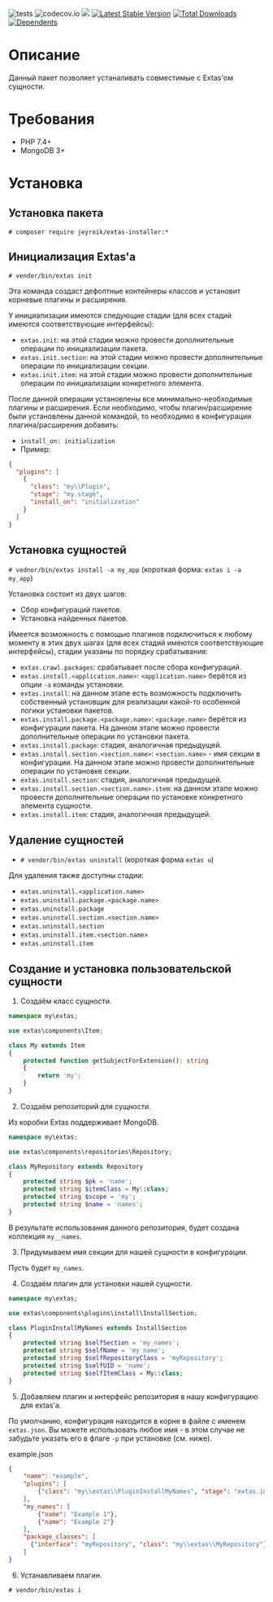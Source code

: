 ![tests](https://github.com/jeyroik/extas-installer/workflows/PHP%20Composer/badge.svg?branch=master&event=push)
![codecov.io](https://codecov.io/gh/jeyroik/extas-installer/coverage.svg?branch=master)
<a href="https://codeclimate.com/github/jeyroik/extas-installer/maintainability"><img src="https://api.codeclimate.com/v1/badges/fe6ec4044e95484071b5/maintainability" /></a>
[![Latest Stable Version](https://poser.pugx.org/jeyroik/extas-installer/v)](//packagist.org/packages/jeyroik/extas-jsonrpc)
[![Total Downloads](https://poser.pugx.org/jeyroik/extas-installer/downloads)](//packagist.org/packages/jeyroik/extas-jsonrpc)
[![Dependents](https://poser.pugx.org/jeyroik/extas-installer/dependents)](//packagist.org/packages/jeyroik/extas-jsonrpc)

# Описание

Данный пакет позволяет устаналивать совместимые с Extas'ом сущности.

# Требования

- PHP 7.4+
- MongoDB 3+

# Установка

## Установка пакета

`# composer require jeyroik/extas-installer:*`

## Инициализация Extas'a

`# vendor/bin/extas init`

Эта команда создаст дефолтные контейнеры классов и установит корневые плагины и расширения.

У инициализации имеются следующие стадии (для всех стадий имеются соответствующие интерфейсы):

- `extas.init`: на этой стадии можно провести дополнительные операции по инициализации пакета.
- `extas.init.section`: на этой стадии можно провести дополнительные операции по инициализации секции.
- `extas.init.item`: на этой стадии можно провести дополнительные операции по инициализации конкретного элемента.

После данной операции установлены все минимально-необходимые плагины и расширения.
Если необходимо, чтобы плагин/расширение были установлены данной командой, то необходимо в конфигурации плагина/расширения добавить:

- `install_on: initialization`
- Пример:
```json
{
  "plugins": [
    {
      "class": "my\\Plugin",
      "stage": "my.stage",
      "install_on": "initialization"
    }
  ]
}
```

## Установка сущностей

`# vednor/bin/extas install -a my_app` (короткая форма: `extas i -a my_app`)

Установка состоит из двух шагов:
- Сбор конфигураций пакетов.
- Установка найденных пакетов.

Имеется возможность с помощью плагинов подключиться к любому моменту в этих двух шагах (для всех стадий имеются соответствующие интерфейсы), стадии указаны по порядку срабатывания:

- `extas.crawl.packages`: срабатывает после сбора конфигураций.
- `extas.install.<application.name>`: `<application.name>` берётся из опции `-a` команды установки.
- `extas.install`: на данном этапе есть возможность подключить собственный установщик для реализации какой-то особенной логики установки пакетов. 
- `extas.install.package.<package.name>`: `<package.name>` берётся из конфигурации пакета. На данном этапе можно провести дополнительные операции по установки пакета.
- `extas.install.package`: стадия, аналогичная предыдущей.
- `extas.install.section.<section.name>`: `<section.name>` - имя секции в конфигурации. На данном этапе можно провести дополнительные операции по установке секции.
- `extas.install.section`: стадия, аналогичная предыдущей.
- `extas.install.section.<section.name>.item`: на данном этапе можно провести дополнительные операции по установке конкретного элемента сущности.
- `extas.install.item`: стадия, аналогичная предыдущей.

## Удаление сущностей

- `# vendor/bin/extas uninstall` (короткая форма `extas u`)

Для удаления также доступны стадии:

- `extas.uninstall.<application.name>`
- `extas.uninstall.package.<package.name>`
- `extas.uninstall.package`
- `extas.uninstall.section.<section.name>`
- `extas.uninstall.section`
- `extas.uninstall.item.<section.name>`
- `extas.uninstall.item`

## Создание и установка пользовательской сущности

1. Создаём класс сущности.

```php
namespace my\extas;

use extas\components\Item;

class My extends Item
{
    protected function getSubjectForExtension(): string
    {
        return 'my';
    }
}
```

2. Создаём репозиторий для сущности.

Из коробки Extas поддерживает MongoDB.

```php
namespace my\extas;

use extas\components\repositories\Repository;

class MyRepository extends Repository
{
    protected string $pk = 'name';
    protected string $itemClass = My::class;
    protected string $scope = 'my';
    protected string $name = 'names';
}
```

В результате использования данного репозитория, будет создана коллекция `my__names`.

3. Придумываем имя секции для нашей сущности в конфигурации.

Пусть будет `my_names`.

4. Создаём плагин для установки нашей сущности.

```php
namespace my\extas;

use extas\components\plugins\install\InstallSection;

class PluginInstallMyNames extends InstallSection
{
    protected string $selfSection = 'my_names';
    protected string $selfName = 'my name';
    protected string $selfRepositoryClass = 'myRepository';
    protected string $selfUID = 'name';
    protected string $selfItemClass = My::class;
}
```

5. Добавляем плагин и интерфейс репозитория в нашу конфигурацию для extas'a.

По умолчанию, конфигурация находится в корне в файле с именем `extas.json`.
Вы можете использовать любое имя - в этом случае не забудьте указать его в флаге `-p` при установке (см. ниже).

example.json
```json
{
    "name": "example",
    "plugins": [
        {"class": "my\\extas\\PluginInstallMyNames", "stage": "extas.install.section.my_names"}
    ],
    "my_names": [
        {"name": "Example 1"},
        {"name": "Example 2"}
    ],
    "package_classes": [
      {"interface": "myRepository", "class": "my\\extas\\MyRepository"}
    ]
}
```

6. Устанавливаем плагин.

`# vendor/bin/extas i`
